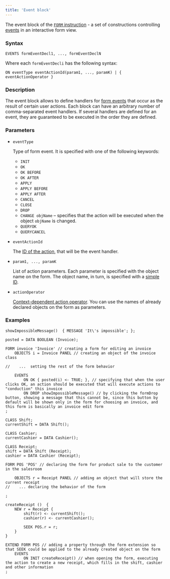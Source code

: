 ```yaml
---
title: 'Event block'
---
```


The event block of the  [`FORM` instruction](FORM_instruction.md) - a set of constructions controlling [events](Form_events.md) in an interactive form view.

### Syntax

    EVENTS formEventDecl1, ..., formEventDeclN

Where each `formEventDecli` has the following syntax:

    ON eventType eventActionId(param1, ..., paramK) | { eventActionOperator }

### Description

The event block allows to define handlers for [form events](Form_events.md) that occur as the result of certain user actions. Each block can have an arbitrary number of comma-separated event handlers. If several handlers are defined for an event, they are guaranteed to be executed in the order they are defined. 

### Parameters 

- `eventType`

    Type of form event. It is specified with one of the following keywords:

    - `INIT` 
    - `OK`
    - `OK BEFORE`
    - `OK AFTER`
    - `APPLY`
    - `APPLY BEFORE` 
    - `APPLY AFTER` 
    - `CANCEL`
    - `CLOSE`
    - `DROP`
    - `CHANGE objName` – specifies that the action will be executed when the object `objName` is changed.
    - `QUERYOK`
    - `QUERYCANCEL`

- `eventActionId`

    The [ID of the action](IDs.md#propertyid-broken), that will be the event handler.

- `param1, ..., paramK`

    List of action parameters. Each parameter is specified with the object name on the form. The object name, in turn, is specified with a [simple ID](IDs.md#id-broken).

- `actionOperator`

    [Context-dependent action operator](Action_operator.md#contextdependent). You can use the names of already declared objects on the form as parameters.


### Examples

```lsf
showImpossibleMessage()  { MESSAGE 'It\'s impossible'; };

posted = DATA BOOLEAN (Invoice);

FORM invoice 'Invoice' // creating a form for editing an invoice
    OBJECTS i = Invoice PANEL // creating an object of the invoice class

//    ...  setting the rest of the form behavior

    EVENTS
        ON OK { posted(i) <- TRUE; }, // specifying that when the user clicks OK, an action should be executed that will execute actions to "conduction" this invoice
        ON DROP showImpossibleMessage() // by clicking the formDrop button, showing a message that this cannot be, since this button by default will be shown only in the form for choosing an invoice, and this form is basically an invoice edit form
;

CLASS Shift;
currentShift = DATA Shift();

CLASS Cashier;
currentCashier = DATA Cashier();

CLASS Receipt;
shift = DATA Shift (Receipt);
cashier = DATA Cashier (Receipt);

FORM POS 'POS' // declaring the form for product sale to the customer in the salesroom

    OBJECTS r = Receipt PANEL // adding an object that will store the current receipt
//    ... declaring the behavior of the form

;

createReceipt ()  {
    NEW r = Receipt {
        shift(r) <- currentShift();
        cashier(r) <- currentCashier();

        SEEK POS.r = r;
    }
}

EXTEND FORM POS // adding a property through the form extension so that SEEK could be applied to the already created object on the form
    EVENTS
        ON INIT createReceipt() // when opening the form, executing the action to create a new receipt, which fills in the shift, cashier and other information
;
```

